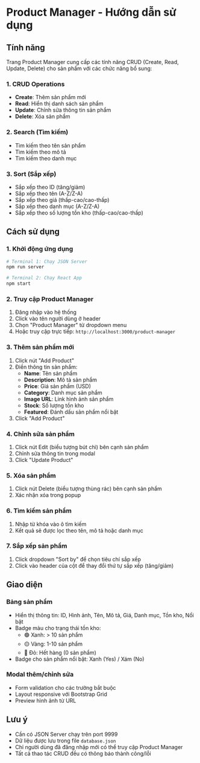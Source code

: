 # Product Manager - Hướng dẫn sử dụng

## Tính năng

Trang Product Manager cung cấp các tính năng CRUD (Create, Read, Update, Delete) cho sản phẩm với các chức năng bổ sung:

### 1. CRUD Operations
- **Create**: Thêm sản phẩm mới
- **Read**: Hiển thị danh sách sản phẩm
- **Update**: Chỉnh sửa thông tin sản phẩm
- **Delete**: Xóa sản phẩm

### 2. Search (Tìm kiếm)
- Tìm kiếm theo tên sản phẩm
- Tìm kiếm theo mô tả
- Tìm kiếm theo danh mục

### 3. Sort (Sắp xếp)
- Sắp xếp theo ID (tăng/giảm)
- Sắp xếp theo tên (A-Z/Z-A)
- Sắp xếp theo giá (thấp-cao/cao-thấp)
- Sắp xếp theo danh mục (A-Z/Z-A)
- Sắp xếp theo số lượng tồn kho (thấp-cao/cao-thấp)

## Cách sử dụng

### 1. Khởi động ứng dụng

```bash
# Terminal 1: Chạy JSON Server
npm run server

# Terminal 2: Chạy React App
npm start
```

### 2. Truy cập Product Manager

1. Đăng nhập vào hệ thống
2. Click vào tên người dùng ở header
3. Chọn "Product Manager" từ dropdown menu
4. Hoặc truy cập trực tiếp: `http://localhost:3000/product-manager`

### 3. Thêm sản phẩm mới

1. Click nút "Add Product"
2. Điền thông tin sản phẩm:
   - **Name**: Tên sản phẩm
   - **Description**: Mô tả sản phẩm
   - **Price**: Giá sản phẩm (USD)
   - **Category**: Danh mục sản phẩm
   - **Image URL**: Link hình ảnh sản phẩm
   - **Stock**: Số lượng tồn kho
   - **Featured**: Đánh dấu sản phẩm nổi bật
3. Click "Add Product"

### 4. Chỉnh sửa sản phẩm

1. Click nút Edit (biểu tượng bút chì) bên cạnh sản phẩm
2. Chỉnh sửa thông tin trong modal
3. Click "Update Product"

### 5. Xóa sản phẩm

1. Click nút Delete (biểu tượng thùng rác) bên cạnh sản phẩm
2. Xác nhận xóa trong popup

### 6. Tìm kiếm sản phẩm

1. Nhập từ khóa vào ô tìm kiếm
2. Kết quả sẽ được lọc theo tên, mô tả hoặc danh mục

### 7. Sắp xếp sản phẩm

1. Click dropdown "Sort by" để chọn tiêu chí sắp xếp
2. Click vào header của cột để thay đổi thứ tự sắp xếp (tăng/giảm)

## Giao diện

### Bảng sản phẩm
- Hiển thị thông tin: ID, Hình ảnh, Tên, Mô tả, Giá, Danh mục, Tồn kho, Nổi bật
- Badge màu cho trạng thái tồn kho:
  - 🟢 Xanh: > 10 sản phẩm
  - 🟡 Vàng: 1-10 sản phẩm
  - 🔴 Đỏ: Hết hàng (0 sản phẩm)
- Badge cho sản phẩm nổi bật: Xanh (Yes) / Xám (No)

### Modal thêm/chỉnh sửa
- Form validation cho các trường bắt buộc
- Layout responsive với Bootstrap Grid
- Preview hình ảnh từ URL

## Lưu ý

- Cần có JSON Server chạy trên port 9999
- Dữ liệu được lưu trong file `database.json`
- Chỉ người dùng đã đăng nhập mới có thể truy cập Product Manager
- Tất cả thao tác CRUD đều có thông báo thành công/lỗi 